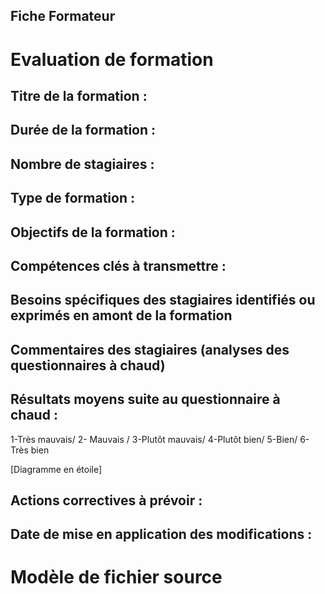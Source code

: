 <!--

---
title: Fiche d'évaluation de formation par le formateur - 
description: Documents pour évaluer l'avancée du stagaire au cours de la formation.
image_url: 
---

-->


## Fiche Formateur 

# Evaluation de formation

## Titre de la formation	:				

## Durée de la formation :

## Nombre de stagiaires	 :				

## Type de formation :

## Objectifs de la formation :

## Compétences clés à transmettre :

## Besoins spécifiques des stagiaires identifiés ou exprimés en amont de la formation

## Commentaires des stagiaires (analyses des questionnaires à chaud)

## Résultats moyens suite au questionnaire à chaud :

1-Très mauvais/ 2- Mauvais / 3-Plutôt mauvais/ 4-Plutôt bien/ 5-Bien/ 6-Très bien

[Diagramme en étoile]

## Actions correctives à prévoir :

## Date de mise en application des modifications :

# Modèle de fichier source

